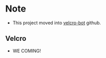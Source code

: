 # Note
- This project moved into [velcro-bot](https://github.com/velcro-bot/bot) github.

## Velcro
- WE COMING!
